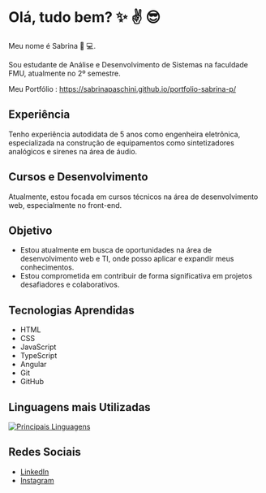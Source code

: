 # Olá, tudo bem? :sparkles: :v: :sunglasses:

Meu nome é Sabrina :seedling: :computer:. 

Sou estudante de Análise e Desenvolvimento de Sistemas na faculdade FMU, atualmente no 2º semestre.

Meu Portfólio : https://sabrinapaschini.github.io/portfolio-sabrina-p/

## Experiência

Tenho experiência autodidata de 5 anos como engenheira eletrônica, especializada na construção de equipamentos como sintetizadores analógicos e sirenes na área de áudio.

## Cursos e Desenvolvimento

Atualmente, estou focada em cursos técnicos na área de desenvolvimento web, especialmente no front-end. 

## Objetivo

- Estou atualmente em busca de oportunidades na área de desenvolvimento web e TI, onde posso aplicar e expandir meus conhecimentos. 
- Estou comprometida em contribuir de forma significativa em projetos desafiadores e colaborativos.

## Tecnologias Aprendidas

- HTML
- CSS
- JavaScript
- TypeScript
- Angular
- Git
- GitHub


## Linguagens mais Utilizadas

[![Principais Linguagens](https://github-readme-stats.vercel.app/api/top-langs/?username=sabrinapaschini)](https://github.com/SabrinaPaschini/github-readme-stats)

## Redes Sociais

- [LinkedIn](https://www.linkedin.com/in/sabrina-paschini-55495b180/)
- [Instagram](https://www.instagram.com/sabrinapaschini/)
